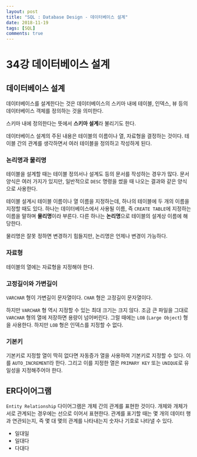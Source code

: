 ```yaml
---
layout: post
title: "SQL : Database Design - 데이터베이스 설계"
date: 2018-11-19
tags: [SQL]
comments: true
---
```


# 34강 데이터베이스 설계

## 데이터베이스 설계

데이터베이스를 설계한다는 것은 데이터베이스의 스키마 내에 테이블, 인덱스, 뷰 등의 데이터베이스 객체를 정의하는 것을 의미한다.

스키마 내에 정의한다는 뜻에서 **스키마 설계**라 불리기도 한다.

데이터베이스 설계의 주된 내용은 테이블의 이름이나 열, 자료형을 결정하는 것이다. 테이블 간의 관계를 생각하면서 여러 테이블을 정의하고 작성하게 된다.

### 논리명과 물리명

테이블을 설계할 때는 테이블 정의서나 설계도 등의 문서를 작성하는 경우가 많다. 문서 양식은 여러 가지가 있지만, 일반적으로 `DESC` 명령을 썼을 때 나오는 결과와 같은 양식으로 사용한다.

테이블 설계시 테이블 이름이나 열 이름을 지정하는데, 하나의 테이블에 두 개의 이름을 지정할 때도 있다. 하나는 데이터베이스에서 사용될 이름, 즉 `CREATE TABLE`에 지정하는 이름을 말하며 **물리명**이라 부른다. 다른 하나는 **논리명**으로 테이블의 설계상 이름에 해당한다.

물리명은 잘못 정하면 변경하기 힘들지만, 논리명은 언제나 변경이 가능하다.

### 자료형

테이블의 열에는 자료형을 지정해야 한다.

### 고정길이와 가변길이

`VARCHAR` 형이 가변길이 문자열이다.
`CHAR` 형은 고정길이 문자열이다.

하지만 `VARCHAR` 형 역시 지정할 수 있는 최대 크기는 크지 않다. 조금 큰 파일을 그대로 `VARCHAR` 형의 열에 저장하면 용량이 넘어버린다. 그럴 때에는 `LOB` (`Large Object`) 형을 사용한다. 하지만 `LOB` 형은 인덱스를 지정할 수 없다.

### 기본키

기본키로 지정할 열이 딱히 없다면 자동증가 열을 사용하여 기본키로 지정할 수 있다. 이를 `AUTO_INCREMENT`라 한다. 그리고 이를 지정한 열은 `PRIMARY KEY` 또는 `UNIQUE`로 유일성을 지정해주어야 한다.

## ER다이어그램

`Entity Relationship` 다이어그램은 개체 간의 관계를 표현한 것이다.
개체와 개체가 서로 관계되는 경우에는 선으로 이어서 표현한다. 관계를 표기할 때는 몇 개의 데이터 행과 연관되는지, 즉 몇 대 몇의 관계를 나타내는지 숫자나 기호로 나타낼 수 있다.

- 일대일
- 일대다
- 다대다

